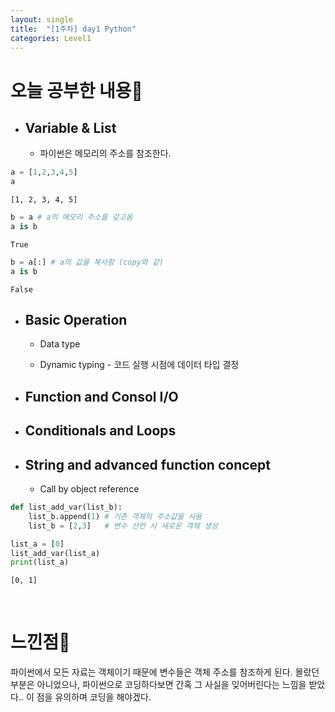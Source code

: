 ```yaml
---
layout: single
title:  "[1주차] day1 Python"
categories: Level1
---
```


# 오늘 공부한 내용📝

* ## Variable & List
  * 파이썬은 메모리의 주소를 참조한다.

```python
a = [1,2,3,4,5]
a
```

    [1, 2, 3, 4, 5]

```python
b = a # a의 메모리 주소를 갖고옴
a is b
```

    True

```python
b = a[:] # a의 값을 복사함 (copy와 같)
a is b
```

    False

- ## Basic Operation
  
  - Data type
  
  - Dynamic typing - 코드 실행 시점에 데이터 타입 결정



- ## Function and Consol I/O



- ## Conditionals and Loops



- ## String and advanced function concept
  
  - Call by object reference

```python
def list_add_var(list_b):
    list_b.append(1) # 기존 객체의 주소값을 사용
    list_b = [2,3]   # 변수 선언 시 새로운 객체 생성

list_a = [0]
list_add_var(list_a)
print(list_a)
```

    [0, 1]

<br/>



# 느낀점🤔

파이썬에서 모든 자료는 객체이기 때문에 변수들은 객체 주소를 참조하게 된다. 몰랐던 부분은 아니었으나, 파이썬으로 코딩하다보면 간혹 그 사실을 잊어버린다는 느낌을 받았다..  이 점을 유의하며 코딩을 해야겠다.

